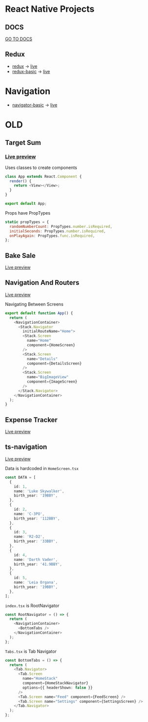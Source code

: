 # React Native Projects
## DOCS
[GO TO DOCS](https://github.com/petitoff/react-native/tree/main/docs)

## Redux
- [redux](https://github.com/petitoff/react-native/tree/main/redux) -> [live](https://snack.expo.dev/@petitoff/github.com-petitoff-react-native:redux)
- [redux-basic](https://github.com/petitoff/react-native/tree/main/redux-basic) -> [live](https://snack.expo.dev/@petitoff/redux-basic)

# Navigation
- [navigator-basic](https://github.com/petitoff/react-native/tree/main/navigator-basic) -> [live](https://snack.expo.dev/@petitoff/navigator-basic)

# OLD
## Target Sum
### [Live preview](https://snack.expo.dev/@petitoff/targetsum)

Uses classes to create components

```js
class App extends React.Component {
  render() {
    return <View></View>;
  }
}

export default App;
```

Props have PropTypes

```js
static propTypes = {
  randomNumberCount: PropTypes.number.isRequired,
  initialSeconds: PropTypes.number.isRequired,
  onPlayAgain: PropTypes.func.isRequired,
};
```

## Bake Sale
[Live preview](https://snack.expo.dev/@petitoff/bakesale)

## Navigation And Routers

[Live preview](https://snack.expo.dev/@petitoff/navigationandroutes)

Navigating Between Screens
``` js
export default function App() {
  return (
    <NavigationContainer>
      <Stack.Navigator
        initialRouteName="Home">
        <Stack.Screen
          name="Home"
          component={HomeScreen}
        />
        <Stack.Screen
          name="Details"
          component={DetailsScreen}
        />
        <Stack.Screen
          name="BigImageView"
          component={ImageScreen}
        />
      </Stack.Navigator>
    </NavigationContainer>
  );
}
```

## Expense Tracker
[Live preview](https://snack.expo.dev/@petitoff/expense-tracker)

## ts-navigation
[Live preview](https://snack.expo.dev/@petitoff/ts-navigation)

Data is hardcoded in `HomeScreen.tsx`
``` ts
const DATA = [
  {
    id: 1,
    name: 'Luke Skywalker',
    birth_year: '19BBY',
  },
  {
    id: 2,
    name: 'C-3PO',
    birth_year: '112BBY',
  },
  {
    id: 3,
    name: 'R2-D2',
    birth_year: '33BBY',
  },
  {
    id: 4,
    name: 'Darth Vader',
    birth_year: '41.9BBY',
  },
  {
    id: 5,
    name: 'Leia Organa',
    birth_year: '19BBY',
  },
];
```

`index.tsx` is RootNavigator
``` ts
const RootNavigator = () => {
  return (
    <NavigationContainer>
      <BottomTabs />
    </NavigationContainer>
  );
};
```

`Tabs.tsx` is Tab Navigator
``` ts
const BottomTabs = () => {
  return (
    <Tab.Navigator>
      <Tab.Screen
        name="HomeStack"
        component={HomeStackNavigator}
        options={{ headerShown: false }}
      />
      <Tab.Screen name="Feed" component={FeedScreen} />
      <Tab.Screen name="Settings" component={SettingsScreen} />
    </Tab.Navigator>
  );
};
```

